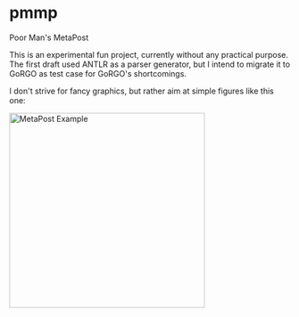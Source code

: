 # pmmp

Poor Man's MetaPost

This is an experimental fun project, currently without any practical purpose.
The first draft used ANTLR as a parser generator, but I intend to migrate it
to GoRGO as test case for GoRGO's shortcomings.

I don't strive for fancy graphics, but rather aim at simple figures like this
one:

<img src="http://npillmayer.github.io/img/mp-example.png" alt="MetaPost Example"
    width="350px" style="max-width:350px"/>
